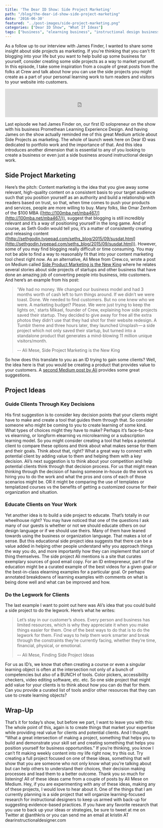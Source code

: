 ```yaml
---
title: 'The Dear ID Show: Side Project Marketing'
path: "/blog/the-dear-id-show-side-project-marketing"
date: '2016-06-30'
featured: "../post-images/side-project-marketing.png"
categories: ["Dear ID Show", "What If Ideas"]
tags: ["business", "elearning business", "instructional design business", "marketing", "side projects"]
---
```


As a follow up to our interview with James Finder, I wanted to share some insight about side projects as marketing. If you're thinking that you can't fit blogging into your life but you want to help build up some business for yourself, consider creating some side projects as a way to market yourself. In this episode, I take some inspiration from a couple of great posts from the folks at Crew and talk about how you can use the side projects you might create as a part of your personal learning work to turn readers and visitors to your website into customers.

<iframe src="https://simplecast.com/e/38418?style=medium-light" width="100%" height="94px" frameborder="0" scrolling="no" seamless=""></iframe>

Last episode we had James Finder on, our first ID solopreneur on the show with his business Promethean Learning Experience Design. And having James on the show actually reminded me of this great Medium article about Side Projects as marketing. The whole of launch week here on Dear ID was dedicated to portfolio work and the importance of that. And this idea introduces another dimension that is essential to any of you looking to create a business or even just a side business around instructional design work.

## Side Project Marketing

Here’s the pitch: Content marketing is the idea that you give away some relevant, high-quality content on a consistent basis to your target audience such that you position yourself as an authority and build a relationship with readers based on trust, so that, when time comes to push your products and services, people are more willing to buy. Many folks, like Omar Zenhom of the $100 MBA ([http://100mba.net/mba467/](http://100mba.net/mba467/)), suggest that blogging is still incredibly relevant and it’s a way of positioning yourself in the long game. And of course, as Seth Godin would tell you, it’s a matter of consistently creating and releasing content ([http://sethgodin.typepad.com/seths_blog/2015/09/susdat.html](http://sethgodin.typepad.com/seths_blog/2015/09/susdat.html)). However, some of you may find blogging really difficult or time consuming. You may not be able to find a way to reasonably fit that into your content marketing tool chest right now. As an alternative, Ali Mese from Crew.co, wrote a post on Medium called [Side Product Marketing is the New King](https://medium.com/swlh/side-product-marketing-is-the-new-king-a75c4ed0c0c5#.p49gvdrks) where he relates several stories about side projects of startups and other business that have done an amazing job of converting people into business, into customers. And here’s an example from his post:

> 'We had no money. We changed our business model and had 3 months worth of cash left to turn things around. If we didn’t we were toast. Done. We needed to find customers. But no one knew who we were. A marketing budget? Please. We were just trying to keep the lights on,' starts Mikael, founder of Crew, explaining how side projects saved their startup. They decided to give away for free all the extra photos they didn’t use that they had shot for their website redesign. A Tumblr theme and three hours later, they launched Unsplash — a side project which not only saved their startup, but turned into a standalone product that generates a mind-blowing 11 million unique visitors/month.
>
> -- Ali Mese, Side Project Marketing is the New King

So how does this translate to you as an ID trying to gain some clients? Well, the idea here is that you would be creating a product that provides value to your customers. A [second Medium post by Ali](https://medium.com/swlh/finding-side-project-ideas-2248933214be#.gvg1nqfg3) provides some great suggestions.

## Project Ideas

### Guide Clients Through Key Decisions

His first suggestion is to consider key decision points that your clients might have to make and create a tool that guides them through that. So consider someone who might be coming to you to create learning of some kind. What types of choices might they have to make? Perhaps it’s face-to-face vs elearning, or longform elearning vs microlearning or a subscription learning model. So you might consider creating a tool that helps a potential client to compare these options and think about what makes sense for them and their goals. Think about that, right? What a great way to connect with potential client by adding value to them and helping them with a key decision. Ali’s next suggestion is to think about your competition and help potential clients think through that decision process. For us that might mean thinking through the decision of having someone in-house do the work vs hiring you to do the work and what the pros and cons of each of those scenarios might be. OR it might be comparing the use of templates or templatized courses vs the benefits of getting a customized course for their organization and situation.

### Educate Clients on Your Work

Yet another idea is to build a side project to educate. That’s totally in our wheelhouse right? You may have noticed that one of the questions I ask many of our guests is whether or not we should educate others on our design language or if we should use theirs. Many of them have leaned towards using the business or organization language. That makes a lot of sense. But this educational side project idea suggests that there can be a value added in helping other people understand why you approach things the way you do, and more importantly how they can implement that sort of thing themselves. The side project Ali mentions is a site that curates exemplary sources of good email copy. For an ID entrepreneur, part of the education might be a curated example of the best videos for a given goal or the best-in-class elearning examples for a particular goal. Or perhaps annotated breakdowns of learning examples with comments on what is being done well and what can be improved and how.

### Do the Legwork for Clients

The last example I want to point out here was Ali’s idea that you could build a side project to do the legwork. Here’s what he writes:

> Let’s stay in our customer’s shoes. Every person and business has limited resources, which is why they appreciate it when you make things easier for them. One of the best ways to do that is to do the legwork for them. Find ways to help them work smarter and break through the constraints they’re currently facing, whether they’re time, financial, physical, or emotional.
>
> -- Ali Mese, Finding Side Project Ideas

For us as ID’s, we know that often creating a course or even a singular learning object is often at the intersection not only of a bunch of competencies but also of a BUNCH of tools. Color pickers, accessibility checkers, video editing software, etc. etc. So one side project that might add value for your clients is to think about how you can do that for them. Can you provide a curated list of tools and/or other resources that they can use to create learning objects?

## Wrap-Up

That’s it for today’s show, but before we part, I want to leave you with this: The whole point of this, again is to create things that market your expertise while providing real value for clients and potential clients. And I thought, “What a great intersection of making a project, something that helps you to build and demonstrate your skill set and creating something that helps you position yourself for business opportunities.” If you’re thinking, you know I can’t fit making weekly content into my life right now, try this out. Try creating a full project focused on one of these ideas, something that will show that you are someone who not only know what you’re talking about but can help others to understand their choices, their decision making processes and lead them to a better outcome. Thank you so much for listening! All of these ideas came from a couple of posts by Ali Mese on Medium. Hey, if you are experimenting with any of these ideas, making any of these projects, I would love to hear about it. One of the things that I am currently planning is a side project that will organize learning-focused research for instructional designers to keep us armed with back-up for suggesting evidence-based practices. If you have any favorite research that you use to back up your ideas or strategies, be sure to tweet at me on Twitter at @anthkris or you can send me an email at kristin AT dearinstructionaldesigner.com
